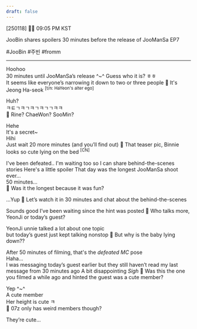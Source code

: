 ```yaml
---
draft: false
---
```

[250118] 🐣💭 09:05 PM KST

JooBin shares spoilers 30 minutes before the release of JooManSa EP7

#JooBin #주빈 #fromm
___

Hoohoo  
30 minutes until JooManSa’s release
^~^
Guess who it is?
ㅎㅎ  
It seems like everyone’s narrowing it down to two or three people
🫧 It's Jeong Ha-seok <sup>[t/n: HaYeon's alter ego]</sup>

Huh?  
ㅋㅌㄱㅋㄱㅋㄱㅋㄱㄱㅋㅋ  
🫧 Rine? ChaeWon? SooMin?

Hehe  
It's a secret~  
Hihi  
Just wait 20 more minutes (and you’ll find out)
🫧 That teaser pic, Binnie looks so cute lying on the bed <sup>[CN]</sup>

I've been defeated..
I'm waiting too so I can share behind-the-scenes stories 
Here's a little spoiler
That day was the longest JooManSa shoot ever...  
50 minutes...  
🫧 Was it the longest because it was fun?

...Yup
🫧 Let’s watch it in 30 minutes and chat about the behind-the-scenes

Sounds good 
I’ve been waiting since the hint was posted
🫧 Who talks more, YeonJi or today’s guest?

YeonJi unnie talked a lot about one topic  
but today’s guest just kept talking nonstop
🫧 But why is the baby lying down??

After 50 minutes of filming, that's the *defeated MC* pose  
Haha...  
I was messaging today’s guest earlier
but they still haven’t read my last message from 30 minutes ago
A bit disappointing
*Sigh*
🫧 Was this the one you filmed a while ago and hinted the guest was a cute member?

Yep ^~^  
A cute member  
Her height is cute
ㅋ  
🫧 07z only has weird members though?

They’re cute...  
